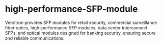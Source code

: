 # high-performance-SFP-module
Versitron provides SFP modules for retail security, commercial surveillance fiber optics, high-performance SFP modules, data center interconnect SFPs, and optical modules designed for banking security, ensuring secure and reliable communications.
